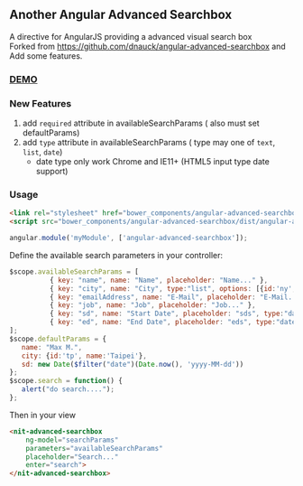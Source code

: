 ## Another Angular Advanced Searchbox

A directive for AngularJS providing a advanced visual search box  
Forked from https://github.com/dnauck/angular-advanced-searchbox 
and Add some features.

### [DEMO](http://gatorliu.github.io/angular-advanced-searchbox/)

### New Features
1. add `required` attribute in availableSearchParams ( also must set defaultParams)
1. add `type` attribute in availableSearchParams ( type may one of  `text`, `list`, `date`)
   * date type only work Chrome and IE11+ (HTML5 input type date support)

### Usage

```html
<link rel="stylesheet" href="bower_components/angular-advanced-searchbox/dist/angular-advanced-searchbox.min.css">
<script src="bower_components/angular-advanced-searchbox/dist/angular-advanced-searchbox-tpls.min.js"></script>
```

```js
angular.module('myModule', ['angular-advanced-searchbox']);
```

Define the available search parameters in your controller:

```js
$scope.availableSearchParams = [
          { key: "name", name: "Name", placeholder: "Name..." },
          { key: "city", name: "City", type:"list", options: [{id:'ny', name:'New York'}, {id:'tp', name:'Taipei'}], required:true },
          { key: "emailAddress", name: "E-Mail", placeholder: "E-Mail..." },
          { key: "job", name: "Job", placeholder: "Job..." },
          { key: "sd", name: "Start Date", placeholder: "sds", type:"date", required:true },
          { key: "ed", name: "End Date", placeholder: "eds", type:"date", required:true }
];
$scope.defaultParams = {
   name: "Max M.",
   city: {id:'tp', name:'Taipei'},
   sd: new Date($filter("date")(Date.now(), 'yyyy-MM-dd'))
};
$scope.search = function() {
   alert("do search....");
};

```

Then in your view

```html
<nit-advanced-searchbox
	ng-model="searchParams"
	parameters="availableSearchParams"
	placeholder="Search..."
	enter="search">
</nit-advanced-searchbox>
```
